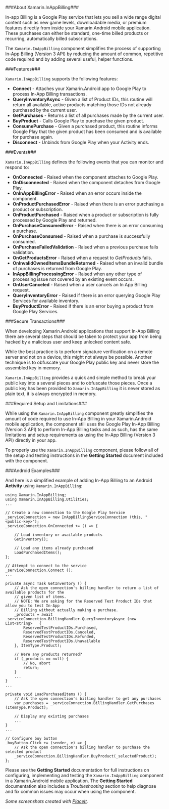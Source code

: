 ###About Xamarin.InAppBilling###

In-app Billing is a Google Play service that lets you sell a wide range digital content such as new game levels, downloadable media, or premium features directly from inside your Xamarin.Android mobile application. These purchases can either be standard, one-time billed products or recurring, automatically billed subscriptions.

The `Xamarin.InAppBilling` component simplifies the process of supporting In-App Billing (Version 3 API) by reducing the amount of common, repetitive code required and by adding several useful, helper functions.

###Features###

`Xamarin.InAppBilling` supports the following features:

* **Connect** - Attaches your Xamarin.Android app to Google Play to process In-App Billing transactions.
* **QueryInventoryAsync** - Given a list of Product IDs, this routine will return all available, active products matching those IDs not already purchased by the current user.
* **GetPurchases** - Returns a list of all purchases made by the current user.
* **BuyProduct** - Calls Google Play to purchase the given product.
* **ConsumePurchase** - Given a purchased product, this routine informs Google Play that the given product has been consumed and is available for purchase again.
* **Disconnect** - Unbinds from Google Play when your Activity ends.

###Events###

`Xamarin.InAppBilling` defines the following events that you can monitor and respond to:

* **OnConnected** - Raised when the component attaches to Google Play.
* **OnDisconnected** - Raised when the component detaches from Google Play.
* **OnInAppBillingError** - Raised when an error occurs inside the component.
* **OnProductPurchasedError** - Raised when there is an error purchasing a product or subscription.
* **OnProductPurchased** - Raised when a product or subscription is fully processed by Google Play and returned.
* **OnPurchaseConsumedError** - Raised when there is an error consuming a purchase.
* **OnPurchaseConsumed** - Raised when a purchase is successfully consumed.
* **OnPurchaseFailedValidation** - Raised when a previous purchase fails validation.
* **OnGetProductsError** - Raised when a request to *GetProducts* fails.
* **OnInvalidOwnedItemsBundleReturned** - Raised when an invalid bundle of purchases is returned from Google Play.
* **InAppBillingProcessingError** - Raised when any other type of processing issue not covered by an existing event occurs.
* **OnUserCanceled** - Raised when a user cancels an In App Billing request.
* **QueryInventoryError** - Raised if there is an error querying Google Play Services for available inventory.
* **BuyProductError** - Raised if there is an error buying a product from Google Play Services.

###Secure Transactions###

When developing Xamarin.Android applications that support In-App Billing there are several steps that should be taken to protect your app from being hacked by a malicious user and keep unlocked content safe.

While the best practice is to perform signature verification on a remote server and not on a device, this might not always be possible. Another technique is to obfuscate your Google Play public key and never store the assembled key in memory. 

`Xamarin.InAppBilling` provides a quick and simple method to break your public key into a several pieces and to obfuscate those pieces. Once a public key has been provided to `Xamarin.InAppBilling` it is never stored as plain text, it is always encrypted in memory.

###Required Setup and Limitations###

While using the `Xamarin.InAppBilling` component greatly simplifies the amount of code required to use In-App Billing in your Xamarin.Android mobile application, the component still uses the Google Play In-App Billing (Version 3 API) to perform In-App Billing tasks and as such, has the same limitations and setup requirements as using the In-App Billing (Version 3 API) directly in your app.

To properly use the `Xamarin.InAppBilling` component, please follow all of the setup and testing instructions in the **Getting Started** document included with the component.

###Android Examples###

And here is a simplified example of adding In-App Billing to an Android **Activity** using `Xamarin.InAppBilling`:

```
using Xamarin.InAppBilling;
using Xamarin.InAppBilling.Utilities;
...

// Create a new connection to the Google Play Service
_serviceConnection = new InAppBillingServiceConnection (this, "<public-key>");
_serviceConnection.OnConnected += () => {
				
	// Load inventory or available products
	GetInventory();

	// Load any items already purchased
	LoadPurchasedItems();
};

// Attempt to connect to the service
_serviceConnection.Connect ();
...

private async Task GetInventory () {
	// Ask the open connection's billing handler to return a list of available products for the 
	// given list of items.
	// NOTE: We are asking for the Reserved Test Product IDs that allow you to test In-App
	// Billing without actually making a purchase.
	_products = await _serviceConnection.BillingHandler.QueryInventoryAsync (new List<string> 	{
		ReservedTestProductIDs.Purchased,
		ReservedTestProductIDs.Canceled,
		ReservedTestProductIDs.Refunded,
		ReservedTestProductIDs.Unavailable
	}, ItemType.Product);

	// Were any products returned?
	if (_products == null) {
		// No, abort
		return;
	}
	...
}
...

private void LoadPurchasedItems () {
	// Ask the open connection's billing handler to get any purchases
	var purchases = _serviceConnection.BillingHandler.GetPurchases (ItemType.Product);

	// Display any existing purchases
	...
}
...

// Configure buy button
_buyButton.Click += (sender, e) => {
	// Ask the open connection's billing handler to purchase the selected product
	_serviceConnection.BillingHandler.BuyProduct(_selectedProduct);
};

```

Please see the **Getting Started** documentation for full instructions on configuring, implementing and testing the `Xamarin.InAppBilling` component in a Xamarin.Android mobile application. The **Getting Started** documentation also includes a _Troubleshooting_ section to help diagnose and fix common issues may occur when using the component.

_Some screenshots created with [PlaceIt](http://placeit.breezi.com "PlaceIt by Breezi")._

